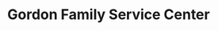---
title: "Gordon Family Service Center"
url: /beaufort/gordon-family-service-center/
shop: Autowerkstatt
---